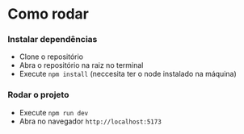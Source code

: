 # Como rodar

### Instalar dependências

- Clone o repositório
- Abra o repositório na raiz no terminal
- Execute `npm install` (neccesita ter o node instalado na máquina)

### Rodar o projeto

- Execute `npm run dev`
- Abra no navegador `http://localhost:5173`
